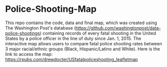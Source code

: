 # Police-Shooting-Map

This repo contains the code, data and final map, which was created using The Washington Post's database (https://github.com/washingtonpost/data-police-shootings) 
containing records of  every fatal shooting in the United States by a police officer in the line of duty since Jan. 1, 2015. The interactive map allows users to compare fatal police shooting rates between 3 major racial/ethnic groups (Black, Hispanic/Latino and White). Here is the link to access the map:
https://rpubs.com/drewdocter/USfatalpoliceshooting_leafletmap
